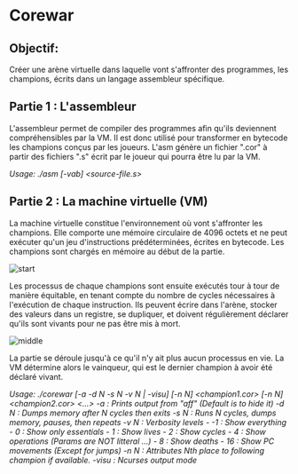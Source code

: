 # Corewar

## Objectif: 

Créer une arène virtuelle dans laquelle vont s'affronter des programmes, les champions, écrits dans un langage assembleur spécifique.

## Partie 1 : L'assembleur

L'assembleur permet de compiler des programmes afin qu'ils deviennent compréhensibles par la VM. Il est donc utilisé pour transformer en bytecode les champions conçus par les joueurs. L'asm génère un fichier ".cor" à partir des fichiers ".s" écrit par le joueur qui pourra être lu par la VM.

*Usage: ./asm [-vab] <source-file.s>*

## Partie 2 : La machine virtuelle (VM)

La machine virtuelle constitue l'environnement où vont s'affronter les champions. Elle comporte une mémoire circulaire de 4096 octets et ne peut exécuter qu'un jeu d'instructions prédéterminées, écrites en bytecode. Les champions sont chargés en mémoire au début de la partie.

![start](https://user-images.githubusercontent.com/29833564/44538805-bef06980-a702-11e8-8e76-68500f9da807.png)

Les processus de chaque champions sont ensuite exécutés tour à tour de manière équitable, en tenant compte du nombre de cycles nécessaires à l'exécution de chaque instruction. Ils peuvent écrire dans l'arène, stocker des valeurs dans un registre, se dupliquer, et doivent régulièrement déclarer qu'ils sont vivants pour ne pas être mis à mort.

![middle](https://user-images.githubusercontent.com/29833564/44538804-bef06980-a702-11e8-9b8d-7bf221c90aa4.png)

La partie se déroule jusqu'à ce qu'il n'y ait plus aucun processus en vie. La VM détermine alors le vainqueur, qui est le dernier champion à avoir été déclaré vivant.

*Usage: ./corewar [-a -d N -s N -v N | -visu] [-n N] <champion1.cor> [-n N] <champion2.cor> <...>
        -a        : Prints output from "aff" (Default is to hide it)
        -d N      : Dumps memory after N cycles then exits
        -s N      : Runs N cycles, dumps memory, pauses, then repeats
        -v N      : Verbosity levels
                - -1 : Show everything
                - 0  : Show only essentials
                - 1  : Show lives
                - 2  : Show cycles
                - 4  : Show operations (Params are NOT litteral ...)
                - 8  : Show deaths
                - 16 : Show PC movements (Except for jumps)
        -n N      : Attributes Nth place to following champion  if available.
        -visu     : Ncurses output mode*
